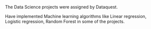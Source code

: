The Data Science projects were assigned by Dataquest.

Have implemented Machine learning algorithms like Linear regression, Logistic regression, Random Forest in some of the projects.
